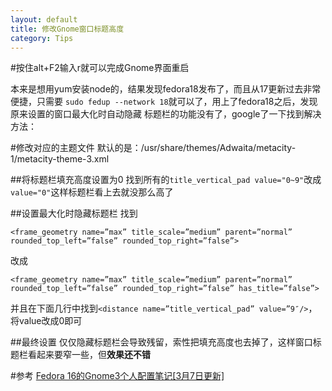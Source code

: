 ```yaml
---
layout: default
title: 修改Gnome窗口标题高度
category: Tips
---
```

#按住alt+F2输入r就可以完成Gnome界面重启

本来是想用yum安装node的，结果发现fedora18发布了，而且从17更新过去非常便捷，只需要
`sudo fedup --network 18`就可以了，用上了fedora18之后，发现原来设置的窗口最大化时自动隐藏
标题栏的功能没有了，google了一下找到解决方法：

#修改对应的主题文件
默认的是：/usr/share/themes/Adwaita/metacity-1/metacity-theme-3.xml

##将标题栏填充高度设置为0
找到所有的`title_vertical_pad value="0~9"`改成`value="0"`这样标题栏看上去就没那么高了

##设置最大化时隐藏标题栏
找到

    <frame_geometry name=”max” title_scale=”medium” parent=”normal” 
    rounded_top_left=”false” rounded_top_right=”false”>

改成

    <frame_geometry name=”max” title_scale=”medium” parent=”normal” 
    rounded_top_left=”false” rounded_top_right=”false” has_title=”false”>

并且在下面几行中找到`<distance name=”title_vertical_pad” value=”9″/>`，将value改成0即可

##最终设置
仅仅隐藏标题栏会导致残留，索性把填充高度也去掉了，这样窗口标题栏看起来要窄一些，但**效果还不错**

#参考
[Fedora 16的Gnome3个人配置笔记[3月7日更新]](http://imobile365.com/articles/6331)